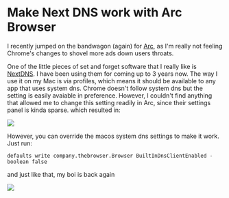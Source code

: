 # Make Next DNS work with Arc Browser

I recently jumped on the bandwagon (again) for [Arc](https://arc.net/), as I'm really not feeling Chrome's changes to shovel more ads down
users throats.

One of the little pieces of set and forget software that I really like is [NextDNS](https://nextdns.io/). I have been using
them for coming up to 3 years now. The way I use it on my Mac is via profiles, which means it should be available
to any app that uses system dns. Chrome doesn't follow system dns but the setting is easily avaiable in preference. However,
I couldn't find anything that allowed me to change this setting readily in Arc, since their settings panel is kinda sparse. which resulted in:

![](img/no-next-dns.png)

However, you can override the macos system dns settings to make it work. Just run:

```shell
defaults write company.thebrowser.Browser BuiltInDnsClientEnabled -boolean false
```

and just like that, my boi is back again

![](img/yes-next-dns.png)
